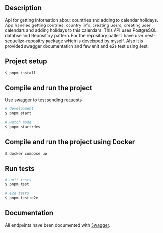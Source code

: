 ## Description

Api for getting information about countries and adding to calendar holidays. App handles getting coutries, country info, creating users, creating user calendars and adding holidays to this calendars. This API uses PostgreSQL databse and Repository pattern. For the repository patter I have user nest-sequelize-repositry package which is developed by myself. Also it is provided swagger documentation and few unit and e2e test using Jest.

## Project setup

```bash
$ pnpm install
```

## Compile and run the project

Use [swagger](http://localhost:9180/api) to test sending requests 

```bash
# development
$ pnpm start

# watch mode
$ pnpm start:dev
```

## Compile and run the project using Docker

```bash
$ docker compose up
```

## Run tests

```bash
# unit tests
$ pnpm test

# e2e tests
$ pnpm test:e2e
```

## Documentation

All endpoints have been documented with [Swagger](http://localhost:9180/api).

